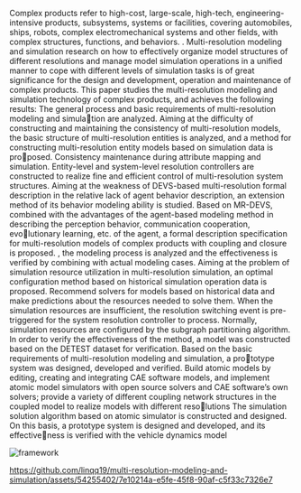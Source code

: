 Complex products refer to high-cost, large-scale, high-tech, engineering-intensive products, subsystems, systems or facilities, covering automobiles, ships, robots, complex electromechanical systems and other fields, with complex structures, functions, and
behaviors. . Multi-resolution modeling and simulation research on how to effectively organize model structures of different resolutions and manage model simulation operations
in a unified manner to cope with different levels of simulation tasks is of great significance for the design and development, operation and maintenance of complex products.
This paper studies the multi-resolution modeling and simulation technology of complex
products, and achieves the following results:
The general process and basic requirements of multi-resolution modeling and simulation are analyzed. Aiming at the difficulty of constructing and maintaining the consistency
of multi-resolution models, the basic structure of multi-resolution entities is analyzed, and
a method for constructing multi-resolution entity models based on simulation data is proposed. Consistency maintenance during attribute mapping and simulation. Entity-level
and system-level resolution controllers are constructed to realize fine and efficient control
of multi-resolution system structures.
Aiming at the weakness of DEVS-based multi-resolution formal description in the
relative lack of agent behavior description, an extension method of its behavior modeling
ability is studied. Based on MR-DEVS, combined with the advantages of the agent-based
modeling method in describing the perception behavior, communication cooperation, evolutionary learning, etc. of the agent, a formal description specification for multi-resolution
models of complex products with coupling and closure is proposed. , the modeling process
is analyzed and the effectiveness is verified by combining with actual modeling cases.
Aiming at the problem of simulation resource utilization in multi-resolution simulation, an optimal configuration method based on historical simulation operation data is
proposed. Recommend solvers for models based on historical data and make predictions
about the resources needed to solve them. When the simulation resources are insufficient, the resolution switching event is pre-triggered for the system resolution controller
to process. Normally, simulation resources are configured by the subgraph partitioning
algorithm. In order to verify the effectiveness of the method, a model was constructed based on the DETEST dataset for verification.
Based on the basic requirements of multi-resolution modeling and simulation, a prototype system was designed, developed and verified. Build atomic models by editing, creating and integrating CAE software models, and implement atomic model simulators with open source solvers and CAE software’s own solvers; provide a variety of different
coupling network structures in the coupled model to realize models with different resolutions The simulation solution algorithm based on atomic simulator is constructed and designed. On this basis, a prototype system is designed and developed, and its effectiveness is verified with the vehicle dynamics model


![framework](https://github.com/linqq19/multi-resolution-modeling-and-simulation/assets/54255402/0df543c9-d2e3-438b-9144-e27bebeef48b)


https://github.com/linqq19/multi-resolution-modeling-and-simulation/assets/54255402/7e10214a-e5fe-45f8-90af-c5f33c7326e7

